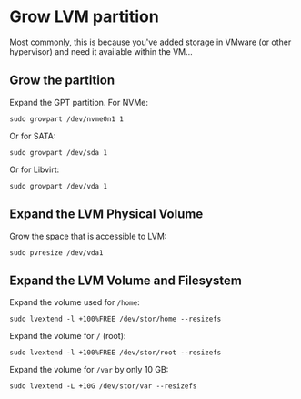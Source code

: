 # Grow LVM partition

Most commonly, this is because you've added storage in VMware (or other hypervisor) and need it available within the VM...

## Grow the partition 

Expand the GPT partition. For NVMe:

    sudo growpart /dev/nvme0n1 1

Or for SATA: 

    sudo growpart /dev/sda 1

Or for Libvirt: 

    sudo growpart /dev/vda 1

## Expand the LVM Physical Volume

Grow the space that is accessible to LVM: 

    sudo pvresize /dev/vda1

## Expand the LVM Volume and Filesystem

Expand the volume used for `/home`: 

    sudo lvextend -l +100%FREE /dev/stor/home --resizefs

Expand the volume for `/` (root): 

    sudo lvextend -l +100%FREE /dev/stor/root --resizefs

Expand the volume for `/var` by only 10 GB: 

    sudo lvextend -L +10G /dev/stor/var --resizefs

